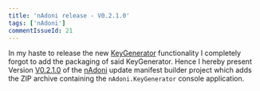 ```yaml
---
title: 'nAdoni release - V0.2.1.0'
tags: ['nAdoni']
commentIssueId: 21
---
```


In my haste to release the new [KeyGenerator](2013-11-13_NAdoni-Release-V0200.html) functionality I completely forgot to add the packaging of said KeyGenerator. Hence I hereby present Version [V0.2.1.0](https://github.com/pvandervelde/nAdoni/releases/tag/V0.2.1.0) of the [nAdoni](/projects/nadoni.html) update manifest builder project which adds the ZIP archive containing the `nAdoni.KeyGenerator` console application. 